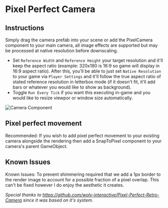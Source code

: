 # Pixel Perfect Camera
## Instructions
Simply drag the camera prefab into your scene or add the PixelCamera component to your main camera, all image effects are supported but may be processed at native resolution before downscaling.

- Set `Reference Width` and `Reference Height` your target resolution and it'll keep the aspect ratio (example: 320x180 is 16:9 so game will display in 16:9 aspect ratio). After this, you'll be able to just set `Native Resolution` to your game via `Player Settings` and it'll follow the true aspect ratio of stated reference resolution in letterbox mode (if it doesn't fit, it'll add bars or whatever you would like to show as background).
- Toggle `Run Every Tick` if you want this executing in-game and you would like to resize viewpor or window size automatically.

![Camera Component](https://i.imgur.com/3eyuav4.png)

## Pixel perfect movement
Recommended: If you wish to add pixel perfect movement to your existing camera alongside the rendering then add a SnapToPixel component to your camera's parent GameObject.

## Known Issues
Known Issues: To prevent shimmering required that we add a 1px border to the render image to account for a possible fraction of a pixel overlap. This can't be fixed however I do enjoy the aesthetic it creates.


*Special thanks to https://github.com/wolv-interactive/Pixel-Perfect-Retro-Camera since it was based on it's system.*
